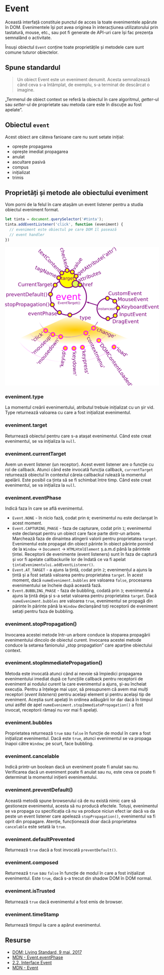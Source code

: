 # Event

Această interfață constituie punctul de acces la toate evenimentele apărute în DOM. Evenimentele își pot avea originea în interacțiunea utilizatorului prin tastatură, mouse, etc., sau pot fi generate de API-uri care își fac prezența semnalând o activitate.

Însuși obiectul `Event` conține toate proprietățile și metodele care sunt comune tuturor obiectelor.

## Spune standardul

> Un obiect Event este un eveniment denumit. Acesta semnalizează când ceva s-a întâmplat, de exemplu, s-a terminat de descărcat o imagine.

„Termenul de obiect context se referă la obiectul în care algoritmul, *getter*-ul sau *setter*-ul de proprietate sau metoda care este în discuție au fost apelate”.

## Obiectul `event`

Acest obiect are câteva fanioane care nu sunt setate inițial:

-   oprește propagarea
-   oprește imediat propagarea
-   anulat
-   ascultare pasivă
-   compus
-   inițializat
-   trimis

## Proprietăți și metode ale obiectului eveniment

Vom porni de la felul în care atașăm un event listener pentru a studia obiectul eveniment format.

```javascript
let tinta = document.querySelector('#tinta');
tinta.addEventListener('click', function (eveniment) {
  // eveniment este obiectul pe care DOM îl pasează
  // event handler
})
```

![](ObiectulEventTargetReprezentare.png)

### eveniment.type

La momentul creării evenimentului, atributul trebuie inițializat cu un șir vid. Type returnează valoarea cu care a fost inițializat evenimentul.

### eveniment.target

Returnează obiectul pentru care s-a atașat evenimentul. Când este creat evenimentul, se va inițializa la `null`.

### eveniment.currentTarget

Avem un event listener (un receptor). Acest event listener are o funcție cu rol de callback. Atunci când este invocată funcția callback, `currentTarget` returnează obiectul în contextul căreia callbackul rulează la momentul apelării. Este posibil ca ținta să se fi schimbat între timp. Când este creat evenimentul, se va inițializa la `null`.

### eveniment.eventPhase

Indică faza în care se află evenimentul.

-   `Event.NONE` - în nicio fază, codat prin `0`; evenimentul nu este declanșat în acest moment.
-   `Event.CAPTURING_PHASE` - faza de capturare, codat prin `1`; evenimentul este declanșat pentru un obiect care face parte dintr-un arbore. Marchează faza de dinaintea atingerii valorii pentru proprietatea `target`. Evenimentul este propagat din obiect părinte în obiect părinte pornind de la `Window` -> `Document` -> `HTMLHtmlElement` ș.a.m.d până la părintele țintei. Receptorii de evenimente (event listeners) sunt în faza de captură și vor fi apelate callbackurile lor de îndată ce va fi apelat `țintaEvenimentului.addEventListener()`.
-   `Event.AT_TARGET` - a ajuns la țintă, codat prin `2`; evenimentul a ajuns la țintă și a fost setată valoarea pentru proprietatea `target`. În acest moment, dacă `numeEveniment.bubbles` are valoarea `false`, procesarea evenimentului se încheie după această fază.
-   `Event.BUBBLING_PHASE` - faza de bubbling, codată prin `3`; evenimentul a ajuns la țintă deja și s-a setat valoarea pentru proprietatea `target`. Dacă `numeEveniment.bubbles` are valoarea `true`, evenimentul se propagă din părinte în părinte până la `Window` declanșând toți receptorii de eveniment setați pentru faza de bubbling.

### eveniment.stopPropagation()

Invocarea acestei metode într-un arbore conduce la stoparea propagării evenimentului dincolo de obiectul curent. Invocarea acestei metode conduce la setarea fanionului „stop propagation” care aparține obiectului context.

### eveniment.stopImmediatePropagation()

Metoda este invocată atunci când ai nevoie să împiedici propagarea evenimentului imediat după ce funcțiile callback pentru receptorii de eveniment ai nodului curent la care evenimentul a ajuns, și-au încheiat execuția.
Pentru a înțelege mai ușor, să presupunem că avem mai mulți receptori (*event listeners*) pentru același element și pentru același tip de eveniment. Aceștia sunt apelați în ordinea adăugării lor dar dacă în timpul unui astfel de apel `numeEveniment.stopImmediatePropagation()` a fost invocat, receptorii rămași nu vor mai fi apelați.

### eveniment.bubbles

Proprietatea returnează `true` sau `false` în funcție de modul în care a fost inițializat evenimentul. Dacă este `true`, atunci evenimentul se va propaga înapoi către `Window`; pe scurt, face bubbling.

### eveniment.cancelable

Indică printr-un boolean dacă un eveniment poate fi anulat sau nu. Verificarea dacă un eveniment poate fi anulat sau nu, este ceva ce poate fi determinat la momentul inițierii evenimentului.

### eveniment.preventDefault()

Această metodă spune browserului că de nu există nimic care să gestioneze evenimentul, acesta să nu producă efectele. Totuși, evenimentul se va propaga cu specificația că nu va produce niciun efect iar dacă va da peste un event listener care apelează `stopPropagation()`, evenimentul va fi oprit din propagare.
Atenție, funcționează doar dacă proprietatea `cancelable` este setată la `true`.

### eveniment.defaultPrevented

Returnează `true` dacă a fost invocată `preventDefault()`.

### eveniment.composed

Returnează `true` sau `false` în funcție de modul în care a fost inițializat evenimentul. Este `true`, dacă s-a trecut din shadow DOM în DOM normal.

### eveniment.isTrusted

Returnează `true` dacă evenimentul a fost emis de browser.

### eveniment.timeStamp

Returnează timpul la care a apărut evenimentul.

## Resurse

-   [DOM: Living Standard, 9 mai, 2017](https://dom.spec.whatwg.org)
-   [MDN - Event.eventPhase](https://developer.mozilla.org/en-US/docs/Web/API/Event/eventPhase)
-   [2.2. Interface Event](https://dom.spec.whatwg.org/#interface-event)
-   [MDN - Event](https://developer.mozilla.org/en-US/docs/Web/API/Event)
